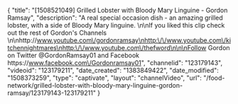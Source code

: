 {
    "title": "[1508521049] Grilled Lobster with Bloody Mary Linguine - Gordon Ramsay",
    "description": "A real special occasion dish - an amazing grilled lobster, with a side of Bloody Mary linguine. \n\nIf you liked this clip check out the rest of Gordon's Channels \n\nhttp:\/\/www.youtube.com\/gordonramsay\nhttp:\/\/www.youtube.com\/kitchennightmares\nhttp:\/\/www.youtube.com\/thefword\n\n\nFollow Gordon on Twitter @GordonRamsay01 and Facebook https:\/\/www.facebook.com\/Gordonramsay01",
    "channelid": "123179143",
    "videoid": "123179211",
    "date_created": "1383849422",
    "date_modified": "1508373259",
    "type": "captivate",
    "layout": "channelVideo",
    "url": "\/food-network\/grilled-lobster-with-bloody-mary-linguine-gordon-ramsay\/123179143-123179211"
}